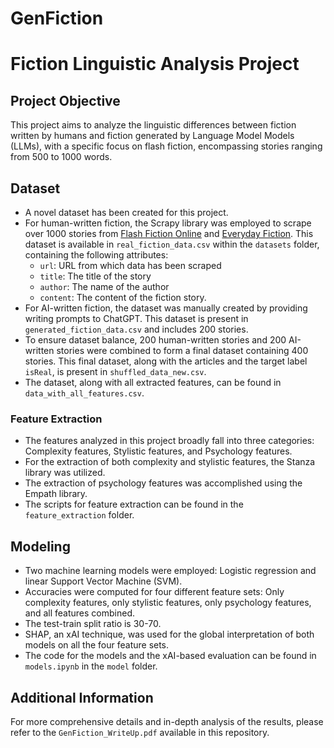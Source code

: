 # GenFiction
# Fiction Linguistic Analysis Project

## Project Objective
This project aims to analyze the linguistic differences between fiction written by humans and fiction generated by Language Model Models (LLMs), with a specific focus on flash fiction, encompassing stories ranging from 500 to 1000 words.

## Dataset
- A novel dataset has been created for this project.
- For human-written fiction, the Scrapy library was employed to scrape over 1000 stories from [Flash Fiction Online](https://www.flashfictiononline.com) and [Everyday Fiction](http://www.everydayfiction.com). This dataset is available in `real_fiction_data.csv` within the `datasets` folder, containing the following attributes:
  - `url`: URL from which data has been scraped
  - `title`: The title of the story
  - `author`: The name of the author
  - `content`: The content of the fiction story.
- For AI-written fiction, the dataset was manually created by providing writing prompts to ChatGPT. This dataset is present in `generated_fiction_data.csv` and includes 200 stories.
- To ensure dataset balance, 200 human-written stories and 200 AI-written stories were combined to form a final dataset containing 400 stories. This final dataset, along with the articles and the target label `isReal`, is present in `shuffled_data_new.csv`.
- The dataset, along with all extracted features, can be found in `data_with_all_features.csv`.

### Feature Extraction
- The features analyzed in this project broadly fall into three categories: Complexity features, Stylistic features, and Psychology features.
- For the extraction of both complexity and stylistic features, the Stanza library was utilized.
- The extraction of psychology features was accomplished using the Empath library.
- The scripts for feature extraction can be found in the `feature_extraction` folder.

## Modeling

- Two machine learning models were employed: Logistic regression and linear Support Vector Machine (SVM).
- Accuracies were computed for four different feature sets: Only complexity features, only stylistic features, only psychology features, and all features combined.
- The test-train split ratio is 30-70.
- SHAP, an xAI technique, was used for the global interpretation of both models on all the four feature sets.
- The code for the models and the xAI-based evaluation can be found in `models.ipynb` in the `model` folder.

## Additional Information

For more comprehensive details and in-depth analysis of the results, please refer to the `GenFiction_WriteUp.pdf` available in this repository.
